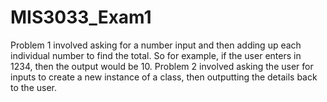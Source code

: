 # MIS3033_Exam1
Problem 1 involved asking for a number input and then adding up each individual number to find the total. So for example, if the user enters in 1234, then the output would be 10.
Problem 2 involved asking the user for inputs to create a new instance of a class, then outputting the details back to the user.
